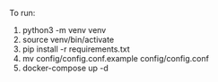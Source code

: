 To run:

1. python3 -m venv venv
2. source venv/bin/activate
3. pip install -r requirements.txt
4. mv config/config.conf.example config/config.conf
5. docker-compose up -d

